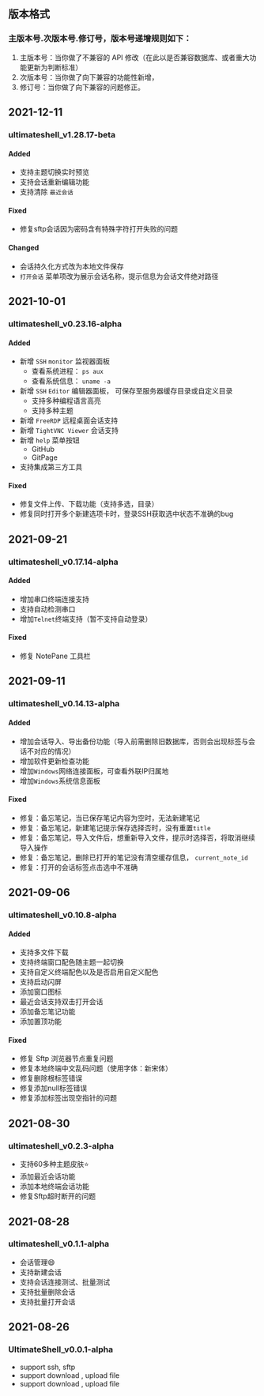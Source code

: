 ## 版本格式
### 主版本号.次版本号.修订号，版本号递增规则如下：
1. 主版本号：当你做了不兼容的 API 修改（在此以是否兼容数据库、或者重大功能更新为判断标准）
1. 次版本号：当你做了向下兼容的功能性新增，
1. 修订号：当你做了向下兼容的问题修正。


## 2021-12-11
### ultimateshell_v1.28.17-beta
#### Added
- 支持主题切换实时预览
- 支持会话重新编辑功能
- 支持清除 `最近会话`

#### Fixed
- 修复sftp会话因为密码含有特殊字符打开失败的问题

#### Changed
- 会话持久化方式改为本地文件保存
- `打开会话` 菜单项改为展示会话名称，提示信息为会话文件绝对路径


## 2021-10-01
### ultimateshell_v0.23.16-alpha
#### Added
- 新增 `SSH` `monitor` 监视器面板
  - 查看系统进程： `ps aux`
  - 查看系统信息： `uname -a`
- 新增 `SSH` `Editor` 编辑器面板， 可保存至服务器缓存目录或自定义目录
  - 支持多种编程语言高亮
  - 支持多种主题
- 新增 `FreeRDP` 远程桌面会话支持
- 新增 `TightVNC Viewer` 会话支持
- 新增 `help` 菜单按钮
    - GitHub
    - GitPage
- 支持集成第三方工具

#### Fixed
- 修复文件上传、下载功能（支持多选，目录）
- 修复同时打开多个新建选项卡时，登录SSH获取选中状态不准确的bug


## 2021-09-21
### ultimateshell_v0.17.14-alpha
#### Added
- 增加串口终端连接支持
- 支持自动检测串口
- 增加`Telnet`终端支持（暂不支持自动登录）

#### Fixed
- 修复 NotePane 工具栏


## 2021-09-11
### ultimateshell_v0.14.13-alpha
#### Added
- 增加会话导入、导出备份功能（导入前需删除旧数据库，否则会出现标签与会话不对应的情况）
- 增加软件更新检查功能
- 增加`Windows`网络连接面板，可查看外联IP归属地
- 增加`Windows`系统信息面板

#### Fixed
- 修复：备忘笔记，当已保存笔记内容为空时，无法新建笔记
- 修复：备忘笔记，新建笔记提示保存选择否时，没有重置`title`
- 修复：备忘笔记，导入文件后，想重新导入文件，提示时选择否，将取消继续导入操作
- 修复：备忘笔记，删除已打开的笔记没有清空缓存信息， `current_note_id`
- 修复：打开的会话标签点击选中不准确


## 2021-09-06
### ultimateshell_v0.10.8-alpha
#### Added
- 支持多文件下载
- 支持终端窗口配色随主题一起切换
- 支持自定义终端配色以及是否启用自定义配色
- 支持启动闪屏
- 添加窗口图标
- 最近会话支持双击打开会话
- 添加备忘笔记功能
- 添加置顶功能

#### Fixed
- 修复 Sftp 浏览器节点重复问题
- 修复本地终端中文乱码问题（使用字体：新宋体）
- 修复删除根标签错误
- 修复添加null标签错误
- 修复添加标签出现空指针的问题


## 2021-08-30
### ultimateshell_v0.2.3-alpha
- 支持60多种主题皮肤:star:
- 添加最近会话功能
- 添加本地终端会话功能
- 修复Sftp超时断开的问题


## 2021-08-28
### ultimateshell_v0.1.1-alpha
- 会话管理:smile:
- 支持新建会话
- 支持会话连接测试、批量测试
- 支持批量删除会话
- 支持批量打开会话

## 2021-08-26
### UltimateShell_v0.0.1-alpha
- support ssh, sftp
- support download , upload file
- support download , upload file